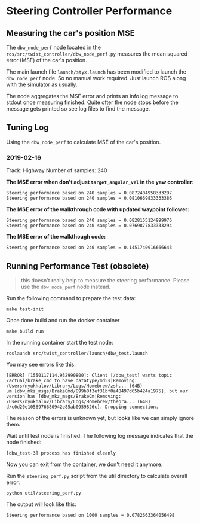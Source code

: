 # Steering Controller Performance

## Measuring the car's position MSE

The `dbw_node_perf` node located in the `ros/src/twist_controller/dbw_node_perf.py` measures the mean squared error (MSE) of the car's position.

The main launch file `launch/styx.launch` has been modified to launch the `dbw_node_perf` node. So no manual work required. Just launch ROS along with the simulator as usually.

The node aggregates the MSE error and prints an info log message to stdout once measuring finished.
Quite ofter the node stops before the message gets printed so see log files to find the message.

## Tuning Log

Using the `dbw_node_perf` to calculate MSE of the car's position.

### 2019-02-16

Track: Highway
Number of samples: 240

**The MSE error when don't adjust `target_angular_vel` in the yaw controller:**

```
Steering performance based on 240 samples = 0.0872404958333297
Steering performance based on 240 samples = 0.0810669833333386
```

**The MSE error of the walkthrough code with updated waypoint follower:**

```
Steering performance based on 240 samples = 0.0828155124999976
Steering performance based on 240 samples = 0.0769877833333294
```

**The MSE error of the walkthough code:**

```
Steering performance based on 240 samples = 0.1451740916666643
```

## Running Performance Test (obsolete)

> this doesn't really help to measure the steering performance. Please use the `dbw_node_perf` node instead.

Run the following command to prepare the test data:

```
make test-init
```

Once done build and run the docker container

```
make build run
```

In the running container start the test node:

```
roslaunch src/twist_controller/launch/dbw_test.launch
```

You may see errors like this:

```
[ERROR] [1550117114.932990800]: Client [/dbw_test] wants topic /actual/brake_cmd to have datatype/md5s│Removing: /Users/nyukhalov/Library/Logs/Homebrew/zsh... (64B)
um [dbw_mkz_msgs/BrakeCmd/899b0f3ef31bf0a48497d65b424a1975], but our version has [dbw_mkz_msgs/BrakeCm│Removing: /Users/nyukhalov/Library/Logs/Homebrew/theora... (64B)
d/c0d20e1056976680942e85ab0959826c]. Dropping connection.
```

The reason of the errors is unknown yet, but looks like we can simply ignore them.

Wait until test node is finished. The following log message indicates that the node finished:

```
[dbw_test-3] process has finished cleanly
```

Now you can exit from the container, we don't need it anymore.

Run the `steering_perf.py` script from the util directory to calculate overall error:

```
python util/steering_perf.py
```

The output will look like this:

```
Steering performance based on 1000 samples = 0.0782663364056498
```